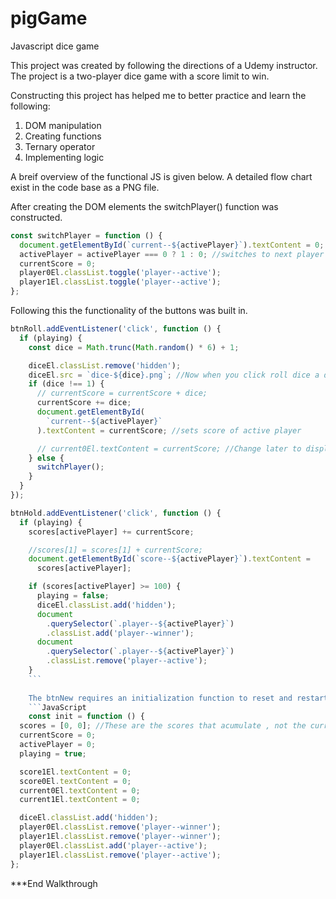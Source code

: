 # pigGame
Javascript dice game

This project was created by following the directions of a Udemy instructor. The project is a two-player dice game with a score limit to win.

Constructing this project has helped me to better practice and learn the following:
1) DOM manipulation
2) Creating functions
3) Ternary operator
4) Implementing logic

A breif overview of the functional JS is given below. A detailed flow chart exist in the code base as a PNG file. 

After creating the DOM elements the switchPlayer() function was constructed.
```JavaScript
const switchPlayer = function () {
  document.getElementById(`current--${activePlayer}`).textContent = 0;
  activePlayer = activePlayer === 0 ? 1 : 0; //switches to next player
  currentScore = 0;
  player0El.classList.toggle('player--active');
  player1El.classList.toggle('player--active');
};
```

Following this the functionality of the buttons was built in.
```JavaScript
btnRoll.addEventListener('click', function () {
  if (playing) {
    const dice = Math.trunc(Math.random() * 6) + 1;

    diceEl.classList.remove('hidden');
    diceEl.src = `dice-${dice}.png`; //Now when you click roll dice a dice will be displayed
    if (dice !== 1) {
      // currentScore = currentScore + dice;
      currentScore += dice;
      document.getElementById(
        `current--${activePlayer}`
      ).textContent = currentScore; //sets score of active player

      // current0El.textContent = currentScore; //Change later to display at current player not always player 1
    } else {
      switchPlayer();
    }
  }
});

btnHold.addEventListener('click', function () {
  if (playing) {
    scores[activePlayer] += currentScore;

    //scores[1] = scores[1] + currentScore;
    document.getElementById(`score--${activePlayer}`).textContent =
      scores[activePlayer];

    if (scores[activePlayer] >= 100) {
      playing = false;
      diceEl.classList.add('hidden');
      document
        .querySelector(`.player--${activePlayer}`)
        .classList.add('player--winner');
      document
        .querySelector(`.player--${activePlayer}`)
        .classList.remove('player--active');
    }
    ```
    
    The btnNew requires an initialization function to reset and restart the game, as shown.
    ```JavaScript
    const init = function () {
  scores = [0, 0]; //These are the scores that acumulate , not the current
  currentScore = 0;
  activePlayer = 0;
  playing = true;

  score1El.textContent = 0;
  score0El.textContent = 0;
  current0El.textContent = 0;
  current1El.textContent = 0;

  diceEl.classList.add('hidden');
  player0El.classList.remove('player--winner');
  player1El.classList.remove('player--winner');
  player0El.classList.add('player--active');
  player1El.classList.remove('player--active');
};
```

***End Walkthrough

